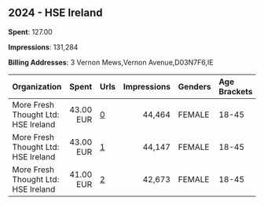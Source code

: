 ## 2024 - HSE Ireland 
**Spent**: 127.00

**Impressions**: 131,284

**Billing Addresses**: 3 Vernon Mews,Vernon Avenue,D03N7F6,IE

|Organization|Spent|Urls|Impressions|Genders|Age Brackets|Country Codes|
|:---|---:|:---|---:|:---|:---|:---|
|More Fresh Thought Ltd: HSE Ireland|43.00 EUR|[0](https://www.snap.com/political-ads/asset/920334581ee48f9e78137675f053d8958d9c321fa86de235c25fdc88dba11b20?mediaType=mp4)|44,464|FEMALE|18-45|ireland|
|More Fresh Thought Ltd: HSE Ireland|43.00 EUR|[1](https://www.snap.com/political-ads/asset/e80209148cf22ef029f1c3b79492f62506bb3761120f8b9f4ae8dd58fa319c26?mediaType=mp4)|44,147|FEMALE|18-45|ireland|
|More Fresh Thought Ltd: HSE Ireland|41.00 EUR|[2](https://www.snap.com/political-ads/asset/5112bd69c440613b466623c4319c5dfeaffb71c333f07ac6113d939c886404df?mediaType=mp4)|42,673|FEMALE|18-45|ireland|
